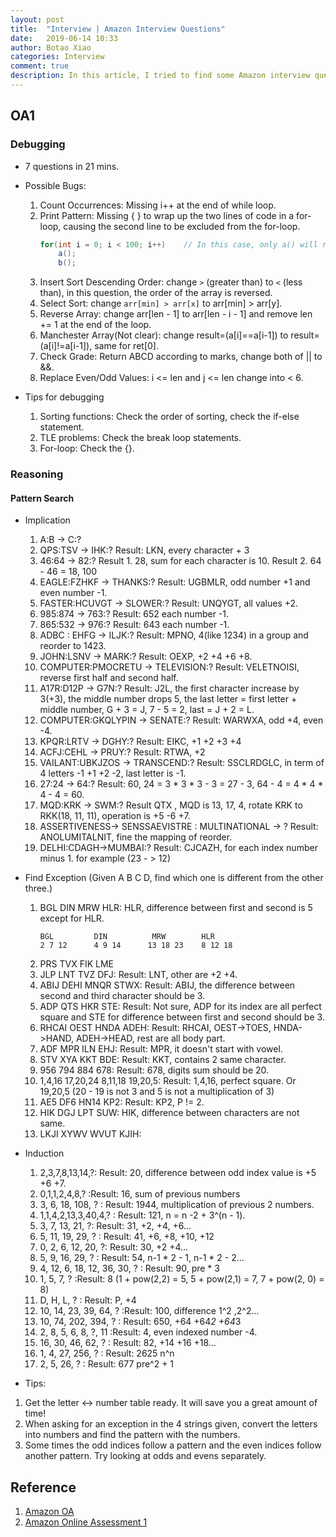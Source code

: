 ```yaml
---
layout: post
title:  "Interview | Amazon Interview Questions"
date:   2019-06-14 10:33
author: Botao Xiao
categories: Interview
comment: true
description: In this article, I tried to find some Amazon interview questions online and try to make solutions to all of them.
---
```

## OA1
### Debugging
* 7 questions in 21 mins.
* Possible Bugs:
    1. Count Occurrences: Missing i++ at the end of while loop.
    2. Print Pattern: Missing { } to wrap up the two lines of code in a for-loop, causing the second line to be excluded from the for-loop.
        ```Java
        for(int i = 0; i < 100; i++)    // In this case, only a() will repeat, miss pattern {}
            a();
            b();
        ```
    3. Insert Sort Descending Order: change `>` (greater than) to `<` (less than), in this question, the order of the array is reversed.
    4. Select Sort: change `arr[min] > arr[x]` to arr[min] > arr[y].
    5. Reverse Array: change arr[len - 1] to arr[len - i - 1] and remove len += 1 at the end of the loop.
    6. Manchester Array(Not clear): change result=(a[i]==a[i-1]) to result=(a[i]!=a[i-1]), same for ret[0].
    7. Check Grade: Return ABCD according to marks, change both of || to &&.
    8. Replace Even/Odd Values: i <= len and j <= len change into < 6.

* Tips for debugging
    1. Sorting functions: Check the order of sorting, check the if-else statement.
    2. TLE problems: Check the break loop statements.
    3. For-loop: Check the {}.

### Reasoning
#### Pattern Search
* Implication
    1. A:B -> C:?
    2. QPS:TSV -> IHK:? Result: LKN, every character + 3
    3. 46:64 -> 82:? Result 1. 28, sum for each character is 10. Result 2. 64 - 46 = 18, 100
    4. EAGLE:FZHKF -> THANKS:?  Result: UGBMLR, odd number +1 and even number -1.
    5. FASTER:HCUVGT -> SLOWER:? Result: UNQYGT, all values +2.
    6. 985:874 -> 763:? Result: 652 each number -1.
    7. 865:532 -> 976:? Result: 643 each number -1.
    8. ADBC : EHFG -> ILJK:? Result: MPNO, 4(like 1234) in a group and reorder to 1423.
    9. JOHN:LSNV -> MARK:? Result: OEXP, +2 +4 +6 +8.
    10. COMPUTER:PMOCRETU -> TELEVISION:? Result: VELETNOISI, reverse first half and second half.
    11. A17R:D12P -> G7N:? Result: J2L, the first character increase by 3(+3), the middle number drops 5, the last letter = first letter + middle number, G + 3 = J, 7 - 5 = 2, last = J + 2 = L.
    12. COMPUTER:GKQLYPIN -> SENATE:? Result: WARWXA, odd +4, even -4.
    13. KPQR:LRTV -> DGHY:? Result: EIKC, +1 +2 +3 +4
    14. ACFJ:CEHL -> PRUY:? Result: RTWA, +2
    15. VAILANT:UBKJZOS -> TRANSCEND:? Result: SSCLRDGLC, in term of 4 letters -1 +1 +2 -2, last letter is -1.
    16. 27:24 -> 64:? Result: 60, 24 = 3 * 3 * 3 - 3 = 27 - 3, 64 - 4 = 4 * 4 * 4 - 4 = 60.
    17. MQD:KRK -> SWM:? Result QTX , MQD is 13, 17, 4, rotate KRK to RKK(18, 11, 11), operation is +5 -6 +7.
    18. ASSERTIVENESS-> SENSSAEVISTRE : MULTINATIONAL -> ? Result: ANOLUMITALNIT, fine the mapping of reorder.
    19. DELHI:CDAGH->MUMBAI:? Result: CJCAZH, for each index number minus 1. for example (23 - > 12)

* Find Exception (Given A B C D, find which one is different from the other three.)
    1. BGL DIN MRW HLR: HLR, difference between first and second is 5 except for HLR.
        ```
        BGL         DIN          MRW        HLR
        2 7 12      4 9 14      13 18 23    8 12 18
        ```
    2. PRS TVX FIK LME
    3. JLP LNT TVZ DFJ: Result: LNT, other are +2 +4.
    4. ABIJ DEHI MNQR STWX: Result: ABIJ, the difference between second and third character should be 3.
    5. ADP QTS HKR STE: Result: Not sure, ADP for its index are all perfect square and STE for difference between first and second should be 3.
    6. RHCAI OEST HNDA ADEH: Result: RHCAI, OEST->TOES, HNDA->HAND, ADEH->HEAD, rest are all body part.
    7. ADF MPR ILN EHJ: Result: MPR, it doesn't start with vowel.
    8. STV XYA KKT BDE: Result: KKT, contains 2 same character.
    9. 956 794 884 678: Result: 678, digits sum should be 20.
    10. 1,4,16 17,20,24 8,11,18 19,20,5: Result: 1,4,16, perfect square. Or 19,20,5 (20 - 19 is not 3 and 5 is not a multiplication of 3)
    11. AE5 DF6 HN14 KP2: Result: KP2, P != 2.
    12. HIK DGJ LPT SUW: HIK, difference between characters are not same.
    13. LKJI XYWV WVUT KJIH:

* Induction
    1. 2,3,7,8,13,14,?: Result: 20, difference between odd index value is +5 +6 +7.
    2. 0,1,1,2,4,8,? :Result: 16, sum of previous numbers
    3. 3, 6, 18, 108, ? : Result: 1944, multiplication of previous 2 numbers.
    4. 1,1,4,2,13,3,40,4,? : Result: 121, n = n -2 + 3^(n - 1).
    5. 3, 7, 13, 21, ?: Result: 31, +2, +4, +6...
    6. 5, 11, 19, 29, ? : Result: 41, +6, +8, +10, +12
    7. 0, 2, 6, 12, 20, ?: Result: 30, +2 +4...
    8. 5, 9, 16, 29, ? : Result: 54, n-1 * 2 - 1, n-1 * 2 - 2...
    9. 4, 12, 6, 18, 12, 36, 30, ? : Result: 90, pre * 3
    10. 1, 5, 7, ? :Result: 8 (1 + pow(2,2) = 5, 5 + pow(2,1) = 7, 7 + pow(2, 0) = 8)
    11. D, H, L, ? : Result: P, +4
    12. 10, 14, 23, 39, 64, ? :Result: 100, difference 1^2 ,2^2...
    13. 10, 74, 202, 394, ? : Result: 650, +64 +64*2 +64*3
    14. 2, 8, 5, 6, 8, ?, 11 :Result: 4, even indexed number -4.
    15. 16, 30, 46, 62, ? : Result: 82, +14 +16 +18...
    16. 1, 4, 27, 256, ? : Result: 2625 n^n
    17. 2, 5, 26, ? : Result: 677 pre^2 + 1

* Tips:
1. Get the letter <-> number table ready. It will save you a great amount of time!
2. When asking for an exception in the 4 strings given, convert the letters into numbers and find the pattern with the numbers.
3. Some times the odd indices follow a pattern and the even indices follow another pattern. Try looking at odds and evens separately.

## Reference
1. [Amazon OA](https://wdxtub.com/interview/14520850399861.html)
2. [Amazon Online Assessment 1](https://aonecode.com/getArticle/215)